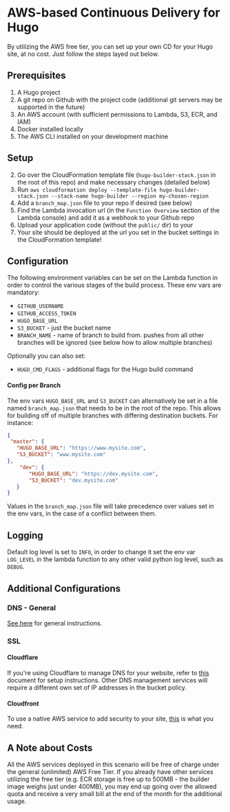 # AWS-based Continuous Delivery for Hugo
By utilizing the AWS free tier, you can set up your own CD for your Hugo site, at no cost. Just follow the steps layed out below.

## Prerequisites
 1. A Hugo project
 2. A git repo on Github with the project code (additional git servers may be supported in the future)
 3. An AWS account (with sufficient permissions to Lambda, S3, ECR, and IAM)
 4. Docker installed locally
 5. The AWS CLI installed on your development machine

## Setup
 2. Go over the CloudFormation template file (`hugo-builder-stack.json` in the root of this repo) and make necessary changes (detailed below)
 3. Run `aws cloudformation deploy --template-file hugo-builder-stack.json --stack-name hugo-builder --region my-chosen-region`
 4. Add a `branch_map.json` file to your repo if desired (see below)
 5. Find the Lambda invocation url (in the `Function Overview` section of the Lambda console) and add it as a webhook to your Github repo
 6. Upload your application code (without the `public/` dir) to your
 7. Your site should be deployed at the url you set in the bucket settings in the CloudFormation template!
## Configuration
The following environment variables can be set on the Lambda function in order to control the various stages
of the build process. These env vars are mandatory:  
 - `GITHUB_USERNAME`
 - `GITHUB_ACCESS_TOKEN`
 - `HUGO_BASE_URL`
 - `S3_BUCKET` - just the bucket name
 - `BRANCH_NAME` - name of branch to build from. pushes from all other branches will be ignored (see below how to allow multiple branches)
 
Optionally you can also set:  
  - `HUGO_CMD_FLAGS` - additional flags for the Hugo build command
 
 #### Config per Branch
 The env vars `HUGO_BASE_URL` and `S3_BUCKET` can alternatively be set in a file named `branch_map.json` that needs to 
 be in the root of the repo. This allows for building off of multiple branches with differing destination buckets. For instance:  
 ```json
{
  "master": {
    "HUGO_BASE_URL": "https://www.mysite.com",
    "S3_BUCKET": "www.mysite.com"  
},
     "dev": {
        "HUGO_BASE_URL": "https://dev.mysite.com",
        "S3_BUCKET": "dev.mysite.com"  
    }
}
```
Values in the `branch_map.json` file will take precedence over values set in the env vars, in the case of a conflict between them.
## Logging
Default log level is set to `INFO`, in order to change it set the env var `LOG_LEVEL` in the lambda
function to any other valid python log level, such as `DEBUG`.

## Additional Configurations
### DNS - General
[See here](https://docs.aws.amazon.com/AmazonS3/latest/userguide/VirtualHosting.html#VirtualHostingCustomURLs) for general instructions.
### SSL
#### Cloudflare
If you're using Cloudflare to manage DNS for your website, refer to [this](https://support.cloudflare.com/hc/en-us/articles/360037983412-Configuring-an-Amazon-Web-Services-static-site-to-use-Cloudflare)
document for setup instructions. Other DNS management services will require a different own set of IP addresses in the bucket policy.

#### Cloudfront
To use a native AWS service to add security to your site, [this](https://docs.aws.amazon.com/AmazonCloudFront/latest/DeveloperGuide/getting-started-secure-static-website-cloudformation-template.html) is what you need.

## A Note about Costs
All the AWS services deployed in this scenario will be free of charge under the general (unlimited) AWS Free Tier. If you already have
other services utilizing the free tier (e.g. ECR storage is free up to 500MB - the builder image weighs just under 400MB), you may end up going over the allowed quota and receive a very small bill at the end of the month for 
the additional usage.